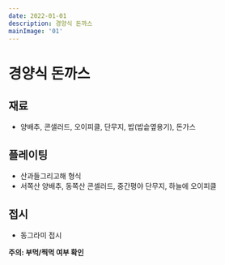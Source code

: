 ```yaml
---
date: 2022-01-01
description: 경양식 돈까스
mainImage: '01'
---
```


# 경양식 돈까스

## 재료

- 양배추, 콘샐러드, 오이피클, 단무지, 밥(밥솥옆용기), 돈가스

## 플레이팅

- 산과들그리고해 형식
- 서쪽산 양배추, 동쪽산 콘셀러드, 중간평야 단무지, 하늘에 오이피클

## 접시

- 동그라미 접시

**주의: 부먹/찍먹 여부 확인**
